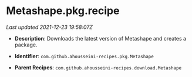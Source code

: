 # Metashape.pkg.recipe

_Last updated 2021-12-23 19:58:07Z_

- **Description**: Downloads the latest version of Metashape and creates a package.

- **Identifier**: `com.github.ahousseini-recipes.pkg.Metashape`

- **Parent Recipes**: `com.github.ahousseini-recipes.download.Metashape`